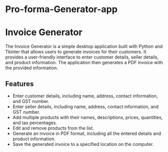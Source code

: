 # Pro-forma-Generator-app
# Invoice Generator

The Invoice Generator is a simple desktop application built with Python and Tkinter that allows users to generate invoices for their customers. It provides a user-friendly interface to enter customer details, seller details, and product information. The application then generates a PDF invoice with the provided information.

## Features

- Enter customer details, including name, address, contact information, and GST number.
- Enter seller details, including name, address, contact information, and GST number.
- Add multiple products with their names, descriptions, prices, quantities, and tax percentages.
- Edit and remove products from the list.
- Generate an invoice in PDF format, including all the entered details and product information.
- Save the generated invoice to a specified location on the computer.
